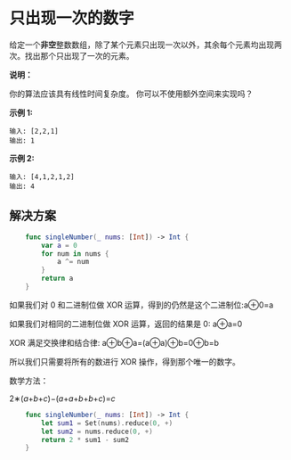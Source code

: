 # 只出现一次的数字

给定一个**非空**整数数组，除了某个元素只出现一次以外，其余每个元素均出现两次。找出那个只出现了一次的元素。

**说明：**

你的算法应该具有线性时间复杂度。 你可以不使用额外空间来实现吗？

**示例 1:**

```
输入: [2,2,1]
输出: 1
```

**示例 2:**

```
输入: [4,1,2,1,2]
输出: 4
```

## 解决方案

```swift
    func singleNumber(_ nums: [Int]) -> Int {
        var a = 0
        for num in nums {
            a ^= num
        }
        return a
    }
```

如果我们对 0 和二进制位做 XOR 运算，得到的仍然是这个二进制位:a⊕0=a

如果我们对相同的二进制位做 XOR 运算，返回的结果是 0: a⊕a=0

XOR 满足交换律和结合律: a⊕b⊕a=(a⊕a)⊕b=0⊕b=b

所以我们只需要将所有的数进行 XOR 操作，得到那个唯一的数字。

数学方法：

2∗(*a*+*b*+*c*)−(*a*+*a*+*b*+*b*+*c*)=*c*

```swift
    func singleNumber(_ nums: [Int]) -> Int {
        let sum1 = Set(nums).reduce(0, +)
        let sum2 = nums.reduce(0, +)
        return 2 * sum1 - sum2
    }
```

